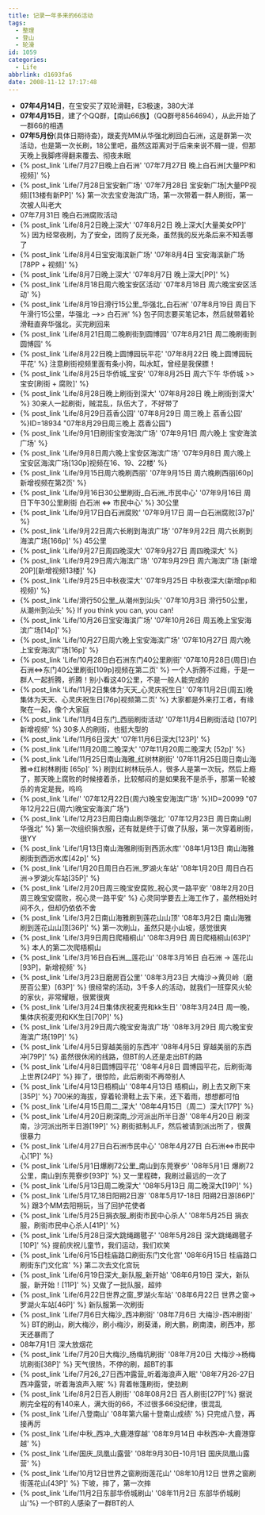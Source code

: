 ```yaml
---
title: 记录一年多来的66活动
tags:
  - 整理
  - 登山
  - 轮滑
id: 1059
categories:
  - Life
abbrlink: d1693fa6
date: 2008-11-12 17:17:48
---
```


* **07年4月14日**，在宝安买了双轮滑鞋，E3极速，380大洋
* **07年4月15日**，建了个QQ群，【南山66族】（QQ群号8564694），从此开始了一群66的相遇
* **07年5月份**(具体日期待查)，跟麦兜MM从华强北刷回白石洲，这是群第一次活动，也是第一次长刷，18公里吧，虽然这距离对于后来来说不屑一提，但那天晚上我脚疼得翻来覆去、彻夜未眠
* {% post_link 'Life/7月27日晚上白石洲' '07年7月27日 晚上白石洲[大量PP和视频]' %}
* {% post_link 'Life/7月28日宝安新广场' '07年7月28日 宝安新广场[大量PP视频][13楼有新PP]' %} 第一次去宝安海滨广场，第一次带着一群人刷街，第一次被人叫老大
* 07年7月31日 晚白石洲腐败活动
* {% post_link 'Life/8月2日晚上深大' '07年8月2日 晚上深大[大量美女PP]' %} 因为经常夜刷，为了安全，团购了反光条，虽然我的反光条后来不知丢哪了
* {% post_link 'Life/8月4日宝安海滨新广场' '07年8月4日 宝安海滨新广场[78PP + 视频]' %}
* {% post_link 'Life/8月7日晚上深大' '07年8月7日 晚上深大[PP]' %}
* {% post_link 'Life/8月18日周六晚宝安区活动' '07年8月18日 周六晚宝安区活动' %}
* {% post_link 'Life/8月19日滑行15公里_华强北_白石洲' '07年8月19日 周日下午滑行15公里，华强北 --&gt;&gt; 白石洲' %} 包子同志要买笔记本，然后就带着轮滑鞋直奔华强北，买完刷回来
* {% post_link 'Life/8月21日周二晚刷街到圆博园' '07年8月21日 周二晚刷街到圆博园' %
* {% post_link 'Life/8月22日晚上圆博园玩平花' '07年8月22日 晚上圆博园玩平花' %} 注意刷街视频里面有条小狗，叫水缸，曾经是我保膘！
* {% post_link 'Life/8月25日华侨城_宝安' '07年8月25日 周六下午 华侨城 &gt;&gt; 宝安[刷街 + 腐败]' %}
* {% post_link 'Life/8月28日晚上刷街到深大' '07年8月28日 晚上刷街到深大' %} 30来人一起刷街，贼混乱，队伍大了，不好带了
* {% post_link 'Life/8月29日荔香公园' '07年8月29日 周三晚上 荔香公园' %}ID=18934 "07年8月29日周三晚上 荔香公园")
* {% post_link 'Life/9月1日刷街宝安海滨广场' '07年9月1日 周六晚上 宝安海滨广场' %}
* {% post_link 'Life/9月8日周六晚上宝安区海滨广场' '07年9月8日 周六晚上宝安区海滨广场[130p]视频在16、19、22楼' %}
* {% post_link 'Life/9月15日周六晚刷西丽' '07年9月15日 周六晚刷西丽[60p] 新增视频在第2页' %}
* {% post_link 'Life/9月16日30公里刷街_白石洲_市民中心' '07年9月16日 周日下午30公里刷街 白石洲 &lt;=&gt; 市民中心' %} 30公里
* {% post_link 'Life/9月17日白石洲腐败' '07年9月17日 周一白石洲腐败[37p]' %}
* {% post_link 'Life/9月22日周六长刷到海滨广场' '07年9月22日 周六长刷到海滨广场[166p]' %} 45公里
* {% post_link 'Life/9月27日周四晚深大' '07年9月27日 周四晚深大' %}
* {% post_link 'Life/9月29日周六海滨广场' '07年9月29日 周六海滨广场 [新增20P][新增视频13楼]' %}
* {% post_link 'Life/9月25日中秋夜深大' '07年9月25日 中秋夜深大(新增pp和视频)' %}
* {% post_link 'Life/滑行50公里_从潮州到汕头' '07年10月3日 滑行50公里，从潮州到汕头' %} If you think you can, you can!
* {% post_link 'Life/10月26日宝安海滨广场' '07年10月26日 周五晚上宝安海滨广场[14p]' %}
* {% post_link 'Life/10月27日周六晚上宝安海滨广场' '07年10月27日 周六晚上宝安海滨广场[16p]' %}
* {% post_link 'Life/10月28日白石洲东门40公里刷街' '07年10月28日(周日)白石洲&lt;=&gt;东门40公里刷街[109p]视频在第二页' %} 一个人折腾不过瘾，于是一群人一起折腾，折腾！别小看这40公里，不是一般人能完成的
* {% post_link 'Life/11月2日集体为天天_心灵庆祝生日' '07年11月2日(周五)晚集体为天天、心灵庆祝生日[76p]视频第二页' %} 大家都是外来打工者，有缘聚在一起，像个大家庭
* {% post_link 'Life/11月4日东门_西丽刷街活动' '07年11月4日刷街活动 [107P]新增视频' %} 30多人的刷街，也挺大型的
* {% post_link 'Life/11月6日深大' '07年11月6日深大[123P]' %}
* {% post_link 'Life/11月20周二晚深大' '07年11月20周二晚深大 [52p]' %}
* {% post_link 'Life/11月25日南山海雅_红树林刷街' '07年11月25日周日南山海雅=&gt;红树林刷街 [65p]' %} 刷到红树林玩杀人，很多人是第一次玩，然后上瘾了，那天晚上腐败的时候接着杀，比较郁闷的是如果我不是杀手，那第一轮被杀的肯定是我，呜呜
* {% post_link 'Life/' '07年12月22日(周六)晚宝安海滨广场' %}ID=20099 "07年12月22日(周六)晚宝安海滨广场")
* {% post_link 'Life/12月23日周日南山刷华强北' '07年12月23日 周日南山刷华强北' %} 第一次组织捐衣服，还有就是终于订做了队服，第一次穿着刷街，很YY
* {% post_link 'Life/1月13日南山海雅刷街到西沥水库' '08年1月13日 南山海雅刷街到西沥水库[42p]' %}
* {% post_link 'Life/1月20日周日白石洲_罗湖火车站' '08年1月20日 周日白石洲-&gt;罗湖火车站[35P]' %}
* {% post_link 'Life/2月20日周三晚宝安腐败_祝心灵一路平安' '08年2月20日 周三晚宝安腐败，祝心灵一路平安' %} 心灵同学要去上海工作了，虽然相处时间不久，但却仍依依不舍
* {% post_link 'Life/3月2日南山海雅刷到莲花山山顶' '08年3月2日 南山海雅刷到莲花山山顶[36P]' %} 第一次刷山，虽然只是小山坡，感觉很爽
* {% post_link 'Life/3月9日周日爬梧桐山' '08年3月9日 周日爬梧桐山[63P]' %} 本人的第二次爬梧桐山
* {% post_link 'Life/3月16日白石洲__莲花山' '08年3月16日 白石洲 -&gt; 莲花山[93P]，新增视频' %}
* {% post_link 'Life/3月23日磨房百公里' '08年3月23日 大梅沙-&gt;黄贝岭（磨房百公里）[63P]' %} 很经常的活动，3千多人的活动，就我们一班穿风火轮的家伙，非常耀眼，很累很爽
* {% post_link 'Life/3月24日集体庆祝麦兜和kk生日' '08年3月24日 周一晚，集体庆祝麦兜和KK生日[70P]' %}
* {% post_link 'Life/3月29日周六晚宝安海滨广场' '08年3月29日 周六晚宝安海滨广场[19P]' %}
* {% post_link 'Life/4月5日穿越美丽的东西冲' '08年4月5日 穿越美丽的东西冲[79P]' %} 虽然很休闲的线路，但BT的人还是走出BT的路
* {% post_link 'Life/4月8日圆博园平花' '08年4月8日 圆博园平花，后刷街海上世界[24P]' %} 摔了，很惊险，此后刷街不再带别人
* {% post_link 'Life/4月13日梧桐山' '08年4月13日 梧桐山，刷上去又刷下来[35P]' %} 700米的海拔，穿着轮滑鞋上去下来，还下着雨，想想都可怕
* {% post_link 'Life/4月15日周二_深大' '08年4月15日（周二）深大[17P]' %}
* {% post_link 'Life/4月20日刷深南_沙河派出所半日游' '08年4月20日 刷深南，沙河派出所半日游[19P]' %} 刷街抵制JLF，然后被请到派出所了，很黄很暴力
* {% post_link 'Life/4月27日白石洲市民中心' '08年4月27日 白石洲&lt;=&gt;市民中心[1P]' %}
* {% post_link 'Life/5月1日爆刷72公里_南山到东莞寮步' '08年5月1日 爆刷72公里，南山到东莞寮步[93P]' %} 又一里程碑，我刷过最远的一次了
* {% post_link 'Life/5月13日周二晚深大' '08年5月13日 周二晚深大[19P]' %}
* {% post_link 'Life/5月17_18日阳朔2日游' '08年5月17-18日 阳朔2日游[86P]' %} 跟3个MM去阳朔玩，当了回护花使者
* {% post_link 'Life/5月25日捐衣服_刷街市民中心杀人' '08年5月25日 捐衣服，刷街市民中心杀人[41P]' %}
* {% post_link 'Life/5月28日深大跳绳踢毽子' '08年5月28日 深大跳绳踢毽子[10P]' %} 提前庆祝儿童节，我们运动，我们欢笑
* {% post_link 'Life/6月15日桂庙路口刷街东门文化宫' '08年6月15日 桂庙路口刷街东门文化宫' %} 第二次去文化宫玩
* {% post_link 'Life/6月19日深大_新队服_新开始' '08年6月19日 深大，新队服，新开始！[11P]' %} 又做了一批队服，超帅
* {% post_link 'Life/6月22日世界之窗_罗湖火车站' '08年6月22日 世界之窗-&gt;罗湖火车站[46P]' %} 新队服第一次刷街
* {% post_link 'Life/7月6日大梅沙_西冲刷街' '08年7月6日 大梅沙-西冲刷街' %} BT的刷山，刷大梅沙，刷小梅沙，刷葵涌，刷大鹏，刷南澳，刷西冲，那天还暴雨了
* 08年7月1日 深大放烟花
* {% post_link 'Life/7月20日大梅沙_杨梅坑刷街' '08年7月20日 大梅沙-&gt;杨梅坑刷街[38P]' %} 天气很热，不停的刷，超BT的事
* {% post_link 'Life/7月26_27日西冲露营_听着海浪声入眠' '08年7月26-27日 西冲露营，听着海浪声入眠' %} 背着帐篷刷街，使劲刷
* {% post_link 'Life/8月2日百人刷街' '08年08月2日 百人刷街[27P]'%} 据说刷完全程的有140来人，满大街的66，不过很多66没纪律，很混乱
* {% post_link 'Life/八登南山' '08年第六届十登南山成绩' %} 只完成八登，再接再厉
* {% post_link 'Life/中秋_西冲_大鹿港穿越' '08年9月14日 中秋西冲-大鹿港穿越' %}
* {% post_link 'Life/国庆_凤凰山露营' '08年9月30日-10月1日 国庆凤凰山露营' %}
* {% post_link 'Life/10月12日世界之窗刷街莲花山' '08年10月12日 世界之窗刷街莲花山[43P]' %} 下坡，摔了，第一次摔
* {% post_link 'Life/11月2日东部华侨城刷山' '08年11月2日 东部华侨城刷山'%} 一个BT的人感染了一群BT的人

